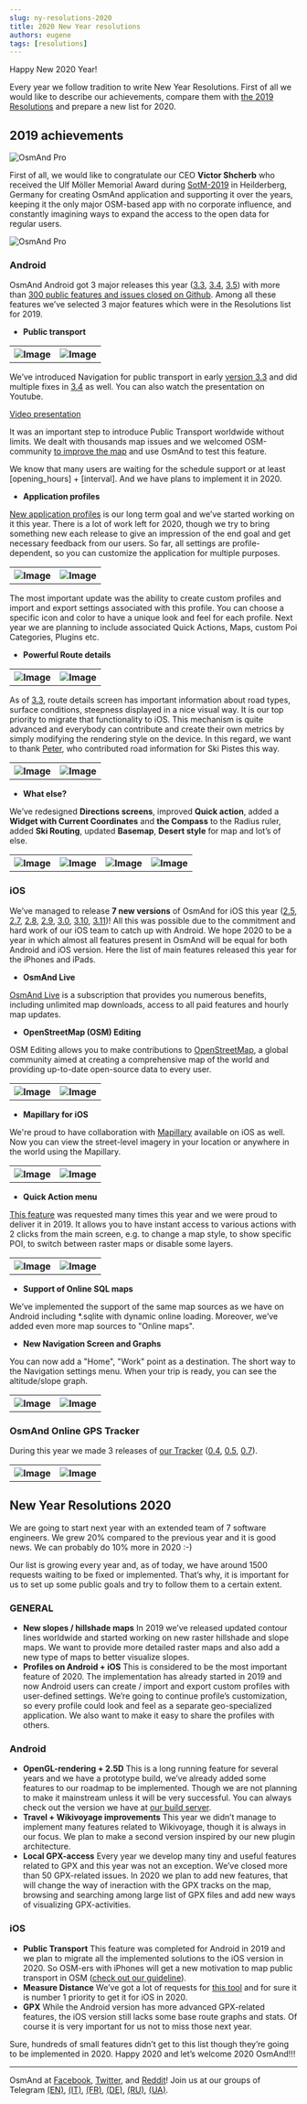 ```yaml
---
slug: ny-resolutions-2020
title: 2020 New Year resolutions
authors: eugene
tags: [resolutions]
---
```



Happy New 2020 Year!

Every year we follow tradition to write New Year Resolutions. First of all we would like to describe our achievements, compare them with <a href="https://osmand.net/blog/2019-ny-resolutions">the 2019 Resolutions</a> and prepare a new list for 2020.

<!--truncate-->

## 2019 achievements

![OsmAnd Pro](./2019-NY-1.png)

First of all, we would like to congratulate our CEO **Victor Shcherb** who received the Ulf Möller Memorial Award during <a href="http://weeklyosm.eu/archives/12408">SotM-2019</a> in Heilderberg, Germany for creating OsmAnd application and supporting it over the years, keeping it the only major OSM-based app with no corporate influence, and constantly imagining ways to expand the access to the open data for regular users.

![OsmAnd Pro](./2019-NY-2.jpg)


### Android

OsmAnd Android got 3 major releases this year (<a href="https://osmand.net/blog/osmand-3-3-released">3.3</a>, <a href="https://osmand.net/blog/osmand-3-4-released">3.4</a>, <a href="https://osmand.net/blog/osmand-3-5-released">3.5</a>) with more than <a href="https://github.com/osmandapp/Osmand/milestones?state=closed">300 public features and issues closed on Github</a>. Among all these features we’ve selected 3 major features which were in the Resolutions list for 2019.

* **Public transport**

<table class="blogimage">
  <tr>
    <th><img src={require('./pt_2_blog.png').default} alt="Image"/></th>
    <th><img src={require('./pt_3_blog.png').default} alt="Image"/></th>
      </tr>
</table> 

We’ve introduced Navigation for public transport in early <a href="https://osmand.net/blog/osmand-3-3-released">version 3.3</a> and did multiple fixes in <a href="https://osmand.net/blog/osmand-3-4-released">3.4</a> as well. You can also watch the presentation on Youtube.

[Video presentation](https://www.youtube.com/embed/SPab09kaWPc)

It was an important step to introduce Public Transport worldwide without limits. We dealt with thousands map issues and we welcomed OSM-community <a href="https://osmand.net/blog/guideline-pt">to improve the map</a> and use OsmAnd to test this feature.

We know that many users are waiting for the schedule support or at least [opening_hours] + [interval]. And we have plans to implement it in 2020.

* **Application profiles**

<a href="https://osmand.net/blog/osmand-3-5-released">New application profiles</a> is our long term goal and we’ve started working on it this year. There is a lot of work left for 2020, though we try to bring something new each release to give an impression of the end goal and get necessary feedback from our users. So far, all settings are profile-dependent, so you can customize the application for multiple purposes.

<table class="blogimage">
  <tr>
    <th><img src={require('./7.jpg').default} alt="Image"/></th>
    <th><img src={require('./14.jpg').default} alt="Image"/></th>
      </tr>
</table> 

The most important update was the ability to create custom profiles and import and export settings associated with this profile. You can choose a specific icon and color to have a unique look and feel for each profile. Next year we are planning to include associated Quick Actions, Maps, custom Poi Categories, Plugins etc.

* **Powerful Route details**

<table class="blogimage">
  <tr>
    <th><img src={require('./pt_8_blog.png').default} alt="Image"/></th>
    <th><img src={require('./pt_9_blog.png').default} alt="Image"/></th>
      </tr>
</table> 

As of <a href="https://osmand.net/blog/osmand-3-3-released">3.3</a>, route details screen has important information about road types, surface conditions, steepness displayed in a nice visual way. It is our top priority to migrate that functionality to iOS. This mechanism is quite advanced and everybody can contribute and create their own metrics by simply modifying the rendering style on the device. In this regard, we want to thank <a href="https://www.reddit.com/r/OsmAnd/comments/dndhsg/pieter_with_osmand_from_2011/">Peter</a>, who contributed road information for Ski Pistes this way.

<table class="blogimage">
  <tr>
    <th><img src={require('./31.jpg').default} alt="Image"/></th>
    <th><img src={require('./32.jpg').default} alt="Image"/></th>
      </tr>
</table> 

* **What else?**

We’ve redesigned **Directions screens**, improved **Quick action**, added a **Widget with Current Coordinates** and **the Compass** to the Radius ruler, added **Ski Routing**, updated **Basemap**, **Desert style** for map and lot’s of else.

<table class="blogimage">
  <tr>
    <th><img src={require('./10.jpg').default} alt="Image"/></th>
    <th><img src={require('./141.jpg').default} alt="Image"/></th>
    <th><img src={require('./25.jpg').default} alt="Image"/></th>
    <th><img src={require('./17.jpg').default} alt="Image"/></th>
      </tr>
</table> 

### iOS

We’ve managed to release **7 new versions** of OsmAnd for iOS this year (<a href="https://osmand.net/blog/osmand-ios-2-5-released">2.5</a>, <a href="https://osmand.net/blog/osmand-ios-2-7-released">2.7</a>, <a href="https://osmand.net/blog/osmand-ios-2-8-released">2.8</a>, <a href="https://osmand.net/blog/osmand-ios-2-9-released">2.9</a>, <a href="https://osmand.net/blog/osmand-ios-3-0-released">3.0</a>, <a href="https://osmand.net/blog/osmand-ios-3-10-released">3.10</a>, <a href="https://osmand.net/blog/osmand-ios-3-11-released">3.11</a>)! All this was possible due to the commitment and hard work of our iOS team to catch up with Android. We hope 2020 to be a year in which almost all features present in OsmAnd will be equal for both Android and iOS version. Here the list of main features released this year for the iPhones and iPads.

* **OsmAnd Live**

<a href="https://osmand.net/features/subscription">OsmAnd Live</a> is a subscription that provides you numerous benefits, including unlimited map downloads, access to all paid features and hourly map updates.

* **OpenStreetMap (OSM) Editing**

OSM Editing allows you to make contributions to <a href="https://www.openstreetmap.org/">OpenStreetMap</a>, a global community aimed at creating a comprehensive map of the world and providing up-to-date open-source data to every user.

<table class="blogimage">
  <tr>
    <th><img src={require('./ios-2-7-1.png').default} alt="Image"/></th>
    <th><img src={require('./ios-2-7-3.png').default} alt="Image"/></th>
      </tr>
</table> 

* **Mapillary for iOS**

We're proud to have collaboration with <a href="https://www.mapillary.com/">Mapillary</a> available on iOS as well. Now you can view the street-level imagery in your location or anywhere in the world using the Mapillary.

<table class="blogimage">
  <tr>
    <th><img src={require('./4.jpg').default} alt="Image"/></th>
    <th><img src={require('./6.jpg').default} alt="Image"/></th>
      </tr>
</table> 

* **Quick Action menu**

<a href="https://osmand.net/features/quick-action">This feature</a> was requested many times this year and we were proud to deliver it in 2019. It allows you to have instant access to various actions with 2 clicks from the main screen, e.g. to change a map style, to show specific POI, to switch between raster maps or disable some layers.

<table class="blogimage">
  <tr>
    <th><img src={require('./5.jpg').default} alt="Image"/></th>
    <th><img src={require('./61.jpg').default} alt="Image"/></th>
      </tr>
</table> 

* **Support of Online SQL maps**

We’ve implemented the support of the same map sources as we have on Android including *.sqlite with dynamic online loading. Moreover, we’ve added even more map sources to "Online maps".

* **New Navigation Screen and Graphs**

You can now add a "Home", "Work" point as a destination. The short way to the Navigation settings menu. When your trip is ready, you can see the altitude/slope graph.

<table class="blogimage">
  <tr>
    <th><img src={require('./1.jpg').default} alt="Image"/></th>
    <th><img src={require('./3.jpg').default} alt="Image"/></th>
      </tr>
</table> 

### OsmAnd Online GPS Tracker

During this year we made 3 releases of <a href="https://osmand.net/features/tracker">our Tracker</a> (<a href="https://osmand.net/blog/osmand-tracker-0-4-released">0.4</a>, <a href="https://osmand.net/blog/osmand-tracker-0-5-released">0.5</a>, <a href="https://osmand.net/blog/osmand-tracker-0-7-released">0.7</a>).

<table class="blogimage">
  <tr>
    <th><img src={require('./62.jpg').default} alt="Image"/></th>
    <th><img src={require('./2.jpg').default} alt="Image"/></th>
      </tr>
</table> 


## New Year Resolutions 2020

We are going to start next year with an extended team of 7 software engineers. We grew 20% compared to the previous year and it is good news. We can probably do 10% more in 2020 :-)

Our list is growing every year and, as of today, we have around 1500 requests waiting to be fixed or implemented. That’s why, it is important for us to set up some public goals and try to follow them to a certain extent.

### GENERAL

* **New slopes / hillshade maps**
 In 2019 we’ve released updated contour lines worldwide and started working on new raster hillshade and slope maps. We want to provide more detailed raster maps and also add a new type of maps to better visualize slopes.
* **Profiles on Android + iOS**
 This is considered to be the most important feature of 2020. The implementation has already started in 2019 and now Android users can create / import and export custom profiles with user-defined settings. We’re going to continue profile’s customization, so every profile could look and feel as a separate geo-specialized application. We also want to make it easy to share  the profiles with others.

### Android

* **OpenGL-rendering + 2.5D**
 This is a long running feature for several years and we have a prototype build, we’ve already added some features to our roadmap to be implemented. Though we are not planning to make it mainstream unless it will be very successful. You can always check out the version we have at <a href="https://download.osmand.net/latest-night-build/OsmAnd-qt-arm-nightly.apk">our build server</a>.
* **Travel + Wikivoyage improvements**
 This year we didn’t manage to implement many features related to Wikivoyage, though it is always in our focus. We plan to make a second version inspired by our new plugin architecture.
* **Local GPX-access**
 Every year we develop many tiny and useful features related to GPX and this year was not an exception. We’ve closed more than 50 GPX-related issues. In 2020 we plan to add new features, that will change the way of ineraction with the GPX tracks on the map, browsing and searching among large list of GPX files and add new ways of visualizing GPX-activities.

### iOS

* **Public Transport**
 This feature was completed for Android in 2019 and we plan to migrate all the implemented solutions to the iOS version in 2020. So OSM-ers with iPhones will get a new motivation to map public transport in OSM (<a href="https://osmand.net/blog/guideline-pt">check out our guideline</a>).
* **Measure Distance**
 We’ve got a lot of requests for <a href="https://osmand.net/features/measure-distance">this tool</a> and for sure it is number 1 priority to get it for iOS in 2020.
* **GPX**
 While the Android version has more advanced GPX-related features, the iOS version still lacks some base route graphs and stats. Of course it is very important for us not to miss those next year.


Sure, hundreds of small features didn’t get to this list though they’re going to be implemented in 2020.
Happy 2020 and let’s welcome 2020 OsmAnd!!!
_____________________________

OsmAnd at <a href="https://www.facebook.com/osmandapp/">Facebook</a>, <a href="https://www.twitter.com/osmandapp/">Twitter</a>, and <a href="https://www.reddit.com/r/OsmAnd/">Reddit</a>!
Join us at our groups of Telegram <a href="https://t.me/OsmAndMaps">(EN)</a>, <a href="https://t.me/itosmand">(IT)</a>,  <a href="https://t.me/frosmand">(FR)</a>, <a href="https://t.me/deosmand">(DE)</a>, <a href="https://t.me/ruosmand">(RU)</a>, <a href="https://t.me/uaosmand">(UA)</a>.
